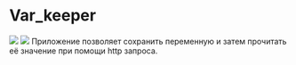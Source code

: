 # Var_keeper
![](https://github.com/Aleksio02/var_keeper/actions/workflows/staging.yml/badge.svg) ![](https://img.shields.io/docker/v/aleksioi/var_keeper?sort=date&label=build%20for%20commit)
Приложение позволяет сохранить переменную и затем прочитать её значение при помощи http запроса.
